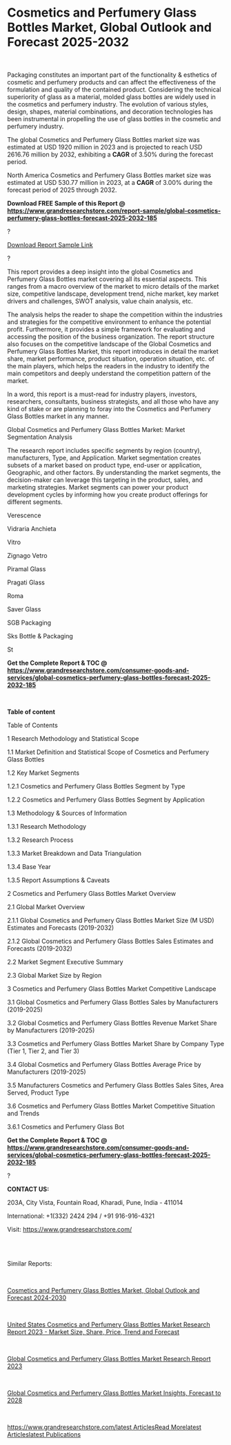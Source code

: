 <h1>Cosmetics and Perfumery Glass Bottles Market, Global Outlook and Forecast 2025-2032</h1><br/><p>Packaging constitutes an important part of the functionality & esthetics of cosmetic and perfumery products and can affect the effectiveness of the formulation and quality of the contained product. Considering the technical superiority of glass as a material, molded glass bottles are widely used in the cosmetics and perfumery industry. The evolution of various styles, design, shapes, material combinations, and decoration technologies has been instrumental in propelling the use of glass bottles in the cosmetic and perfumery industry.</p>
 
 
 
 <p>The global Cosmetics and Perfumery Glass Bottles market size was estimated at USD 1920 million in 2023 and is projected to reach USD 2616.76 million by 2032, exhibiting a <strong>CAGR</strong> of 3.50% during the forecast period.</p>
 
 
 
 <p>North America Cosmetics and Perfumery Glass Bottles market size was estimated at USD 530.77 million in 2023, at a <strong>CAGR</strong> of 3.00% during the forecast period of 2025 through 2032.</p>
 
 
 
 <div><b>Download FREE Sample of this Report @ <a href="https://www.grandresearchstore.com/report-sample/global-cosmetics-perfumery-glass-bottles-forecast-2025-2032-185">https://www.grandresearchstore.com/report-sample/global-cosmetics-perfumery-glass-bottles-forecast-2025-2032-185</a></b></div>
 
 
 
 <p>? </p>
 
 
 
 <p><a href="https://www.grandresearchstore.com/mr-admin/report-sample/global-cosmetics-perfumery-glass-bottles-forecast-2025-2032-185">Download Report Sample Link</a></p>
 
 
 
 <p>? </p>
 
 
 
 <p>This report provides a deep insight into the global Cosmetics and Perfumery Glass Bottles market covering all its essential aspects. This ranges from a macro overview of the market to micro details of the market size, competitive landscape, development trend, niche market, key market drivers and challenges, SWOT analysis, value chain analysis, etc.</p>
 
 
 
 <p>The analysis helps the reader to shape the competition within the industries and strategies for the competitive environment to enhance the potential profit. Furthermore, it provides a simple framework for evaluating and accessing the position of the business organization. The report structure also focuses on the competitive landscape of the Global Cosmetics and Perfumery Glass Bottles Market, this report introduces in detail the market share, market performance, product situation, operation situation, etc. of the main players, which helps the readers in the industry to identify the main competitors and deeply understand the competition pattern of the market.</p>
 
 
 
 <p>In a word, this report is a must-read for industry players, investors, researchers, consultants, business strategists, and all those who have any kind of stake or are planning to foray into the Cosmetics and Perfumery Glass Bottles market in any manner.</p>
 
 
 
 <p>Global Cosmetics and Perfumery Glass Bottles Market: Market Segmentation Analysis</p>
 
 
 
 <p>The research report includes specific segments by region (country), manufacturers, Type, and Application. Market segmentation creates subsets of a market based on product type, end-user or application, Geographic, and other factors. By understanding the market segments, the decision-maker can leverage this targeting in the product, sales, and marketing strategies. Market segments can power your product development cycles by informing how you create product offerings for different segments.</p>
 
 
 
 <p>Verescence</p>
 
 
 
 <p>Vidraria Anchieta</p>
 
 
 
 <p>Vitro</p>
 
 
 
 <p>Zignago Vetro</p>
 
 
 
 <p>Piramal Glass</p>
 
 
 
 <p>Pragati Glass</p>
 
 
 
 <p>Roma</p>
 
 
 
 <p>Saver Glass</p>
 
 
 
 <p>SGB Packaging</p>
 
 
 
 <p>Sks Bottle & Packaging</p>
 
 
 
 <p>St</p>
 
 
 
 <div><b>Get the Complete Report & TOC @ <a href="https://www.grandresearchstore.com/consumer-goods-and-services/global-cosmetics-perfumery-glass-bottles-forecast-2025-2032-185">https://www.grandresearchstore.com/consumer-goods-and-services/global-cosmetics-perfumery-glass-bottles-forecast-2025-2032-185</a></b></div>
 
 
 
 <p><br />
 
 <b>Table of content</b></p>
 
 
 
 <p>Table of Contents<br />
 
 1 Research Methodology and Statistical Scope<br />
 
 1.1 Market Definition and Statistical Scope of Cosmetics and Perfumery Glass Bottles<br />
 
 1.2 Key Market Segments<br />
 
 1.2.1 Cosmetics and Perfumery Glass Bottles Segment by Type<br />
 
 1.2.2 Cosmetics and Perfumery Glass Bottles Segment by Application<br />
 
 1.3 Methodology & Sources of Information<br />
 
 1.3.1 Research Methodology<br />
 
 1.3.2 Research Process<br />
 
 1.3.3 Market Breakdown and Data Triangulation<br />
 
 1.3.4 Base Year<br />
 
 1.3.5 Report Assumptions & Caveats<br />
 
 2 Cosmetics and Perfumery Glass Bottles Market Overview<br />
 
 2.1 Global Market Overview<br />
 
 2.1.1 Global Cosmetics and Perfumery Glass Bottles Market Size (M USD) Estimates and Forecasts (2019-2032)<br />
 
 2.1.2 Global Cosmetics and Perfumery Glass Bottles Sales Estimates and Forecasts (2019-2032)<br />
 
 2.2 Market Segment Executive Summary<br />
 
 2.3 Global Market Size by Region<br />
 
 3 Cosmetics and Perfumery Glass Bottles Market Competitive Landscape<br />
 
 3.1 Global Cosmetics and Perfumery Glass Bottles Sales by Manufacturers (2019-2025)<br />
 
 3.2 Global Cosmetics and Perfumery Glass Bottles Revenue Market Share by Manufacturers (2019-2025)<br />
 
 3.3 Cosmetics and Perfumery Glass Bottles Market Share by Company Type (Tier 1, Tier 2, and Tier 3)<br />
 
 3.4 Global Cosmetics and Perfumery Glass Bottles Average Price by Manufacturers (2019-2025)<br />
 
 3.5 Manufacturers Cosmetics and Perfumery Glass Bottles Sales Sites, Area Served, Product Type<br />
 
 3.6 Cosmetics and Perfumery Glass Bottles Market Competitive Situation and Trends<br />
 
 3.6.1 Cosmetics and Perfumery Glass Bot</p>
 
 
 
 <div><b>Get the Complete Report & TOC @ <a href="https://www.grandresearchstore.com/consumer-goods-and-services/global-cosmetics-perfumery-glass-bottles-forecast-2025-2032-185">https://www.grandresearchstore.com/consumer-goods-and-services/global-cosmetics-perfumery-glass-bottles-forecast-2025-2032-185</a></b></div>
 
 
 
 <p>? </p>
 
 
 
 <p><b>CONTACT US:</b><br />
 
 203A, City Vista, Fountain Road, Kharadi, Pune, India - 411014<br />
 
 International: +1(332) 2424 294 / +91 916-916-4321<br />
 
 Visit: <a href="https://www.grandresearchstore.com/">https://www.grandresearchstore.com/</a><br />
 
 <br />
 
 <br />
 
 Similar Reports:<br />
 
 <br />
 
 <a href="https://www.grandresearchstore.com/consumer-goods-and-services/global-cosmetics-perfumery-glass-bottles-forecast-2024-2030-395">Cosmetics and Perfumery Glass Bottles Market, Global Outlook and Forecast 2024-2030</a><br />
 
 <br />
 
 <a href="https://www.grandresearchstore.com/consumer-goods-and-services/united-states-cosmetics-perfumery-glass-bottles-2023-673">United States Cosmetics and Perfumery Glass Bottles Market Research Report 2023 - Market Size, Share, Price, Trend and Forecast</a><br />
 
 <br />
 
 <a href="https://www.grandresearchstore.com/consumer-goods-and-services/global-cosmetics-perfumery-glass-bottles-2023-460">Global Cosmetics and Perfumery Glass Bottles Market Research Report 2023</a><br />
 
 <br />
 
 <a href="https://www.grandresearchstore.com/consumer-goods-and-services/global-cosmetics-perfumery-glass-bottles-2028-553">Global Cosmetics and Perfumery Glass Bottles Market Insights, Forecast to 2028</a><br />
 
 <br />
 
 <a href="https://gyeongbokgung.com">https://www.grandresearchstore.com/</a><a href="https://hallyeomaritime.com">latest Articles</a><a href="https://jingwansa.com">Read More</a><a href="https://nguoiviet.jp/">latest Articles</a><a href="https://www.intelmarketresearch.com/">latest Publications</a></p>